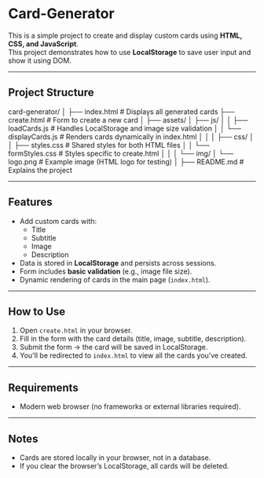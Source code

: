 # Card-Generator
This is a simple project to create and display custom cards using **HTML, CSS, and JavaScript**.  
This project demonstrates how to use **LocalStorage** to save user input and show it using DOM.

---

## Project Structure

card-generator/
│
├── index.html # Displays all generated cards
├── create.html # Form to create a new card
│
├── assets/
│ ├── js/
│ │ ├── loadCards.js # Handles LocalStorage and image size validation
│ │ └── displayCards.js # Renders cards dynamically in index.html
│ │
│ ├── css/
│ │ ├── styles.css # Shared styles for both HTML files
│ │ └── formStyles.css # Styles specific to create.html
│ │
│ └── img/
│ └── logo.png # Example image (HTML logo for testing)
│
├── README.md # Explains the project

---

## Features

- Add custom cards with:
  - Title
  - Subtitle
  - Image
  - Description  
- Data is stored in **LocalStorage** and persists across sessions.  
- Form includes **basic validation** (e.g., image file size).  
- Dynamic rendering of cards in the main page (`index.html`).  

---

## How to Use

1. Open `create.html` in your browser.  
2. Fill in the form with the card details (title, image, subtitle, description).  
3. Submit the form → the card will be saved in LocalStorage.  
4. You'll be redirected to `index.html` to view all the cards you’ve created.  

---

## Requirements

- Modern web browser (no frameworks or external libraries required).  

---

## Notes

- Cards are stored locally in your browser, not in a database.  
- If you clear the browser’s LocalStorage, all cards will be deleted.